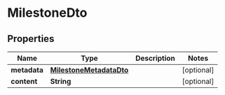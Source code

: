 # MilestoneDto

## Properties
Name | Type | Description | Notes
------------ | ------------- | ------------- | -------------
**metadata** | [**MilestoneMetadataDto**](MilestoneMetadataDto.md) |  |  [optional]
**content** | **String** |  |  [optional]
